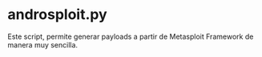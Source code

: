 # androsploit.py
Este script, permite generar payloads a partir de Metasploit Framework de manera muy sencilla.
